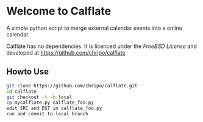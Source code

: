 Welcome to Calflate
===================

A simple python script to merge external calendar events into a
online calendar.

Calflate has no dependencies. It is licenced under the
*FreeBSD License* and developed at https://github.com/chripo/calflate

Howto Use
---------

```sh
git clone https://github.com/chripo/calflate.git
cd calflate
git checkout -t -b local
cp mycalflate.py calflate_foo.py
edit SRC and DST in calflate_foo.py
run and commit to local branch
```

